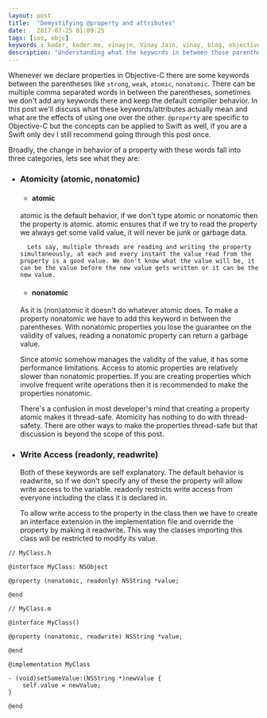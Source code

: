 ```yaml
---
layout: post
title:  "Demystifying @property and attributes"
date:   2017-07-25 01:09:25
tags: [ios, objc]
keywords : koder, koder.me, vinayjn, Vinay Jain, vinay, blog, objective c, swift, closures, objc, How to code in IOS, strong, weak, atomic, nonatomic, retain, copy, property, @property, @dynamic, @synthesize
description: "Understanding what the keywords in between those parentheses mean."
---
```


Whenever we declare properties in Objective-C there are some keywords between the parentheses like `strong`, `weak`,  `atomic`, `nonatomic`. There can be multiple comma separated words in between the parentheses, sometimes we don't add any keywords there and keep the default compiler behavior. In this post we'll discuss what these keywords/attributes actually mean and what are the effects of using one over the other. `@property` are specific to Objective-C but the concepts can be applied to Swift as well, if you are a Swift only dev I still recommend going through this post once.

Broadly, the change in behavior of a property with these words fall into three categories, lets see what they are:

- ### Atomicity (atomic, nonatomic)

    - #### atomic
    atomic is the default behavior, if we don't type atomic or nonatomic then the property is atomic. atomic ensures that if we try to read the property we always get some valid value, it will never be junk or garbage data.

        Lets say, multiple threads are reading and writing the property simultaneously, at each and every instant the value read from the property is a good value. We don't know what the value will be, it can be the value before the new value gets written or it can be the new value.

    - #### nonatomic
    As it is (non)atomic it doesn't do whatever atomic does. To make a property nonatomic we have to add this keyword in between the parentheses. With nonatomic properties you lose the guarantee on the validity of values, reading a nonatomic property can return a garbage value.

    Since atomic somehow manages the validity of the value, it has some performance limitations. Access to atomic properties are relatively slower than nonatomic properties. If you are creating properties which involve frequent write operations then it is recommended to make the properties nonatomic.

    There's a confusion in most developer's mind that creating a property atomic makes it thread-safe. Atomicity has nothing to do with thread-safety. There are other ways to make the properties thread-safe but that discussion is beyond the scope of this post.

- ### Write Access (readonly, readwrite)

    Both of these keywords are self explanatory. The default behavior is readwrite, so if we don't specify any of these the property will allow write access to the variable. readonly restricts write access from everyone including the class it is declared in.

    To allow write access to the property in the class then we have to create an interface extension in the implementation file and override the property by making it readwrite. This way the classes importing this class will be restricted to modify its value.

````objc
// MyClass.h

@interface MyClass: NSObject

@property (nonatomic, readonly) NSString *value;

@end

// MyClass.m

@interface MyClass()

@property (nonatomic, readwrite) NSString *value;

@end

@implementation MyClass

- (void)setSomeValue:(NSString *)newValue {
    self.value = newValue;
}

@end
````
